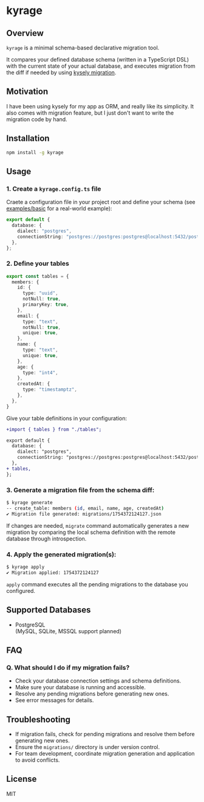 # kyrage

## Overview

`kyrage` is a minimal schema-based declarative migration tool.

It compares your defined database schema (written in a TypeScript DSL) with the current state of your actual database, and executes migration from the diff if needed by using [kysely migration](https://www.kysely.dev/docs/migrations).

## Motivation

I have been using kysely for my app as ORM, and really like its simplicity. It also comes with migration feature, but I just don't want to write the migration code by hand.

## Installation

```bash
npm install -g kyrage
```

## Usage

### 1. Create a `kyrage.config.ts` file 

Craete a configuration file in your project root and define your schema (see [examples/basic](./examples/basic) for a real-world example):

```ts
export default {
  database: {
    dialect: "postgres",
    connectionString: "postgres://postgres:postgres@localhost:5432/postgres",
  },
};
```

### 2. Define your tables

```ts
export const tables = {
  members: {
    id: {
      type: "uuid",
      notNull: true,
      primaryKey: true,
    },
    email: {
      type: "text",
      notNull: true,
      unique: true,
    },
    name: {
      type: "text",
      unique: true,
    },
    age: {
      type: "int4",
    },
    createdAt: {
      type: "timestamptz",
    },
  },
}
```

Give your table definitions in your configuration:

```diff
+import { tables } from "./tables";

export default {
  database: {
    dialect: "postgres",
    connectionString: "postgres://postgres:postgres@localhost:5432/postgres",
  },
+ tables,
};
```

### 3. Generate a migration file from the schema diff:

```bash
$ kyrage generate
-- create_table: members (id, email, name, age, createdAt) 
✔ Migration file generated: migrations/1754372124127.json
```

If changes are needed, `migrate` command automatically generates a new migration by comparing the local schema definition with the remote database through introspection.

### 4. Apply the generated migration(s):

```bash
$ kyrage apply
✔ Migration applied: 1754372124127
```

`apply` command executes all the pending migrations to the database you configured.

## Supported Databases

- PostgreSQL  
  (MySQL, SQLite, MSSQL support planned)

## FAQ

### Q. What should I do if my migration fails?

- Check your database connection settings and schema definitions.
- Make sure your database is running and accessible.
- Resolve any pending migrations before generating new ones.
- See error messages for details.

## Troubleshooting

- If migration fails, check for pending migrations and resolve them before generating new ones.
- Ensure the `migrations/` directory is under version control.
- For team development, coordinate migration generation and application to avoid conflicts.

## License

MIT
